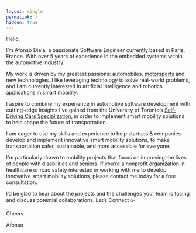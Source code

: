 ```yaml
---
layout: single
permalink: /
hidden: true
---
```


Hello, 

I’m Afonso Diela, a passionate Software Engineer currently based in Paris, France. With over 5 years of experience in the embedded systems within the automotive industry.

My work is driven by my greatest passions: automobiles, <a href="https://twitter.com/muntudiela/status/1683560038097383425/photo/1" target="_blank">motorsports</a> and new technologies. I like leveraging technology to solve real-world problems, and I am currently interested in artificial intelligence and robotics applications in smart mobility.

I aspire to combine my experience in automotive software development with cutting-edge insights I’ve gained from the University of Toronto’s <a href="https://medium.com/@muntudiela/the-top-5-skills-i-learned-from-the-university-of-toronto-self-driving-cars-specialization-2023-6470b36fe7ed" target="_blank">Self-Driving Cars Specialization</a>, in order to implement smart mobility solutions to help shape the future of transportation.

I am eager to use my skills and experience to help startups & companies develop and implement innovative smart mobility solutions, to make transportation safer, sustainable, and more accessible for everyone.

I'm particularly drawn to mobility projects that focus on improving the lives of people with disabilities and seniors. If you're a nonprofit organization in healthcare or road safety interested in working with me to develop innovative smart mobility solutions, please contact me today for a free consultation.

I’d be glad to hear about the projects and the challenges your team is facing and discuss potential collaborations. Let’s Connect ☕

Cheers

Afonso

